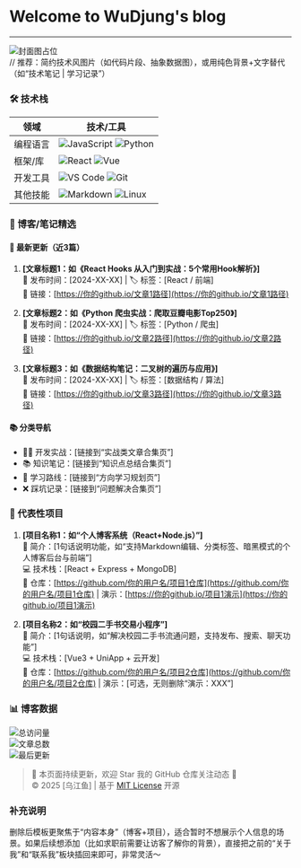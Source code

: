 # Welcome to WuDjung's blog

---

![封面图占位](https://picsum.photos/1200/300)  
// 推荐：简约技术风图片（如代码片段、抽象数据图），或用纯色背景+文字替代（如“技术笔记 | 学习记录”）

### 🛠️ 技术栈

| 领域         | 技术/工具                                                                 |
|--------------|---------------------------------------------------------------------------|
| 编程语言     | ![JavaScript](https://img.shields.io/badge/JavaScript-F7DF1E?logo=javascript&logoColor=black) ![Python](https://img.shields.io/badge/Python-3776AB?logo=python&logoColor=white) |
| 框架/库      | ![React](https://img.shields.io/badge/React-61DAFB?logo=react&logoColor=black) ![Vue](https://img.shields.io/badge/Vue-4FC08D?logo=vue.js&logoColor=white) |
| 开发工具     | ![VS Code](https://img.shields.io/badge/VS%20Code-007ACC?logo=visual-studio-code&logoColor=white) ![Git](https://img.shields.io/badge/Git-F05032?logo=git&logoColor=white) |
| 其他技能     | ![Markdown](https://img.shields.io/badge/Markdown-000000?logo=markdown&logoColor=white) ![Linux](https://img.shields.io/badge/Linux-FCC624?logo=linux&logoColor=black) |


### 📖 博客/笔记精选
#### 🔄 最新更新（近3篇）
1. **[文章标题1：如《React Hooks 从入门到实战：5个常用Hook解析》]**  
   📅 发布时间：[2024-XX-XX] | 🏷️ 标签：[React / 前端]  
   🔗 链接：[https://你的github.io/文章1路径](https://你的github.io/文章1路径)

2. **[文章标题2：如《Python 爬虫实战：爬取豆瓣电影Top250》]**  
   📅 发布时间：[2024-XX-XX] | 🏷️ 标签：[Python / 爬虫]  
   🔗 链接：[https://你的github.io/文章2路径](https://你的github.io/文章2路径)

3. **[文章标题3：如《数据结构笔记：二叉树的遍历与应用》]**  
   📅 发布时间：[2024-XX-XX] | 🏷️ 标签：[数据结构 / 算法]  
   🔗 链接：[https://你的github.io/文章3路径](https://你的github.io/文章3路径)

#### 📚 分类导航
- 🧑‍💻 开发实战：[链接到“实战类文章合集页”]
- 📚 知识笔记：[链接到“知识点总结合集页”]
- 🚀 学习路线：[链接到“方向学习规划页”]
- ❌ 踩坑记录：[链接到“问题解决合集页”]


### 📌 代表性项目
1. **[项目名称1：如“个人博客系统（React+Node.js）”]**  
   📝 简介：[1句话说明功能，如“支持Markdown编辑、分类标签、暗黑模式的个人博客后台与前端”]  
   💻 技术栈：[React + Express + MongoDB]  
   🔗 仓库：[https://github.com/你的用户名/项目1仓库](https://github.com/你的用户名/项目1仓库) | 演示：[https://你的github.io/项目1演示](https://你的github.io/项目1演示)

2. **[项目名称2：如“校园二手书交易小程序”]**  
   📝 简介：[1句话说明，如“解决校园二手书流通问题，支持发布、搜索、聊天功能”]  
   💻 技术栈：[Vue3 + UniApp + 云开发]  
   🔗 仓库：[https://github.com/你的用户名/项目2仓库](https://github.com/你的用户名/项目2仓库) | 演示：[可选，无则删除“演示：XXX”]


### 📊 博客数据
![总访问量](https://visitor-badge.glitch.me/badge?page_id=WuDjung.github.io&left_color=blue&right_color=red)  
![文章总数](https://img.shields.io/badge/文章总数-[X]篇-blue)  
![最后更新](https://img.shields.io/badge/最后更新-[2024-XX-XX]-green)



> 📄 本页面持续更新，欢迎 Star 我的 GitHub 仓库关注动态 🌟  
> © 2025 [乌江鱼] | 基于 [MIT License](https://opensource.org/licenses/MIT) 开源


### 补充说明
删除后模板更聚焦于“内容本身”（博客+项目），适合暂时不想展示个人信息的场景。如果后续想添加（比如求职前需要让访客了解你的背景），直接把之前的“关于我”和“联系我”板块插回来即可，非常灵活～
